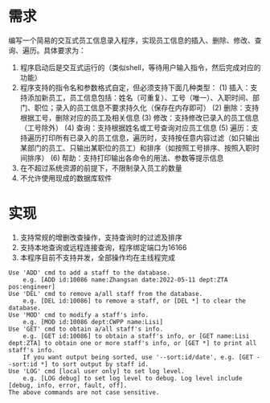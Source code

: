 # 需求
编写一个简易的交互式员工信息录入程序，实现员工信息的插入、删除、修改、查询、遍历。具体要求为：
1. 程序启动后是交互式运行的（类似shell，等待用户输入指令，然后完成对应的功能）
2. 程序支持的指令名和参数格式自定，但必须支持下面几种类型：
	(1) 插入：支持添加新员工，员工信息包括：姓名（可重复）、工号（唯一）、入职时间、部门、职位；录入的员工信息不要求持久化（保存在内存即可）
	(2) 删除：支持根据工号，删除对应的员工及相关信息
	(3) 修改：支持修改已录入的员工信息（工号除外）
	(4) 查询：支持根据姓名或工号查询对应员工信息
	(5) 遍历：支持遍历打印所有已录入的员工信息，遍历时，支持按任意内容过滤（如只输出某部门的员工、只输出某职位的员工）和排序（如按照工号排序、按照入职时间排序）
	(6) 帮助：支持打印输出各命令的用法、参数等提示信息
3. 在不超过系统资源的前提下，不限制录入员工的数量
4. 不允许使用现成的数据库软件

# 实现
1. 支持常规的增删改查操作，支持查询时的过滤及排序
2. 支持本地查询或远程连接查询，程序绑定端口为16166
3. 本程序目前不支持并发，全部操作均在主线程完成
```
Use 'ADD' cmd to add a staff to the database.
	e.g. [ADD id:10086 name:Zhangsan date:2022-05-11 dept:ZTA pos:engineer]
Use 'DEL' cmd to remove a/all staff from the database.
	e.g. [DEL id:10086] to remove a staff, or [DEL *] to clear the database.
Use 'MOD' cmd to modify a staff's info.
	e.g. [MOD id:10086 dept:CWPP name:Lisi]
Use 'GET' cmd to obtain a/all staff's info.
	e.g. [GET id:10086] to obtain a staff's info, or [GET name:Lisi dept:ZTA] to obtain one or more staff's info, or [GET *] to print all staff's info.
	If you want output being sorted, use '--sort:id/date', e.g. [GET --sort:id *] to sort output by staff id.
Use 'LOG' cmd [local user only] to set log level.
	e.g. [LOG debug] to set log level to debug. Log level include [debug, info, error, fault, off].
The above commands are not case sensitive.
```
